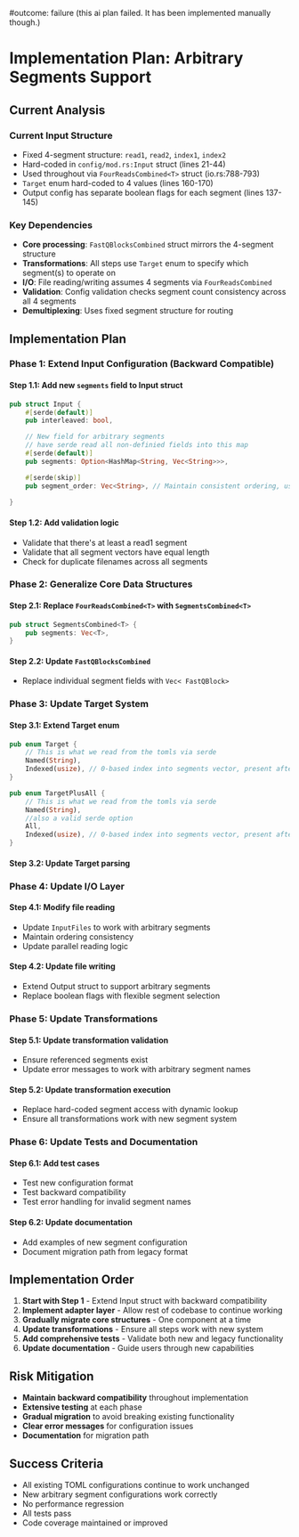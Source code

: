 #outcome: failure
(this ai plan failed. 
It has been implemented manually though.)

# Implementation Plan: Arbitrary Segments Support

## Current Analysis

### Current Input Structure
- Fixed 4-segment structure: `read1`, `read2`, `index1`, `index2`
- Hard-coded in `config/mod.rs:Input` struct (lines 21-44)
- Used throughout via `FourReadsCombined<T>` struct (io.rs:788-793)
- `Target` enum hard-coded to 4 values (lines 160-170)
- Output config has separate boolean flags for each segment (lines 137-145)

### Key Dependencies
- **Core processing**: `FastQBlocksCombined` struct mirrors the 4-segment structure
- **Transformations**: All steps use `Target` enum to specify which segment(s) to operate on
- **I/O**: File reading/writing assumes 4 segments via `FourReadsCombined`
- **Validation**: Config validation checks segment count consistency across all 4 segments
- **Demultiplexing**: Uses fixed segment structure for routing

## Implementation Plan

### Phase 1: Extend Input Configuration (Backward Compatible)

#### Step 1.1: Add new `segments` field to Input struct
```rust
pub struct Input {
    #[serde(default)]
    pub interleaved: bool,

    // New field for arbitrary segments
    // have serde read all non-definied fields into this map
    #[serde(default)]
    pub segments: Option<HashMap<String, Vec<String>>>,

    #[serde(skip)]
    pub segment_order: Vec<String>, // Maintain consistent ordering, use to assign indices to segments. Based on the sorted keys of segments
    
}
```

#### Step 1.2: Add validation logic
- Validate that there's at least a read1 segment
- Validate that all segment vectors have equal length
- Check for duplicate filenames across all segments


### Phase 2: Generalize Core Data Structures

#### Step 2.1: Replace `FourReadsCombined<T>` with `SegmentsCombined<T>`
```rust
pub struct SegmentsCombined<T> {
    pub segments: Vec<T>,
}
```

#### Step 2.2: Update `FastQBlocksCombined`
- Replace individual segment fields with `Vec< FastQBlock>`


### Phase 3: Update Target System

#### Step 3.1: Extend Target enum
```rust
pub enum Target {
    // This is what we read from the tomls via serde 
    Named(String),
    Indexed(usize), // 0-based index into segments vector, present after validate_targets
}

pub enum TargetPlusAll {
    // This is what we read from the tomls via serde 
    Named(String),
    //also a valid serde option
    All,
    Indexed(usize), // 0-based index into segments vector, present after validate_targets
}
```

#### Step 3.2: Update Target parsing

### Phase 4: Update I/O Layer

#### Step 4.1: Modify file reading
- Update `InputFiles` to work with arbitrary segments
- Maintain ordering consistency
- Update parallel reading logic

#### Step 4.2: Update file writing
- Extend Output struct to support arbitrary segments
- Replace boolean flags with flexible segment selection

### Phase 5: Update Transformations

#### Step 5.1: Update transformation validation
- Ensure referenced segments exist
- Update error messages to work with arbitrary segment names

#### Step 5.2: Update transformation execution
- Replace hard-coded segment access with dynamic lookup
- Ensure all transformations work with new segment system

### Phase 6: Update Tests and Documentation

#### Step 6.1: Add test cases
- Test new configuration format
- Test backward compatibility
- Test error handling for invalid segment names

#### Step 6.2: Update documentation
- Add examples of new segment configuration
- Document migration path from legacy format

## Implementation Order

1. **Start with Step 1** - Extend Input struct with backward compatibility
2. **Implement adapter layer** - Allow rest of codebase to continue working
3. **Gradually migrate core structures** - One component at a time
4. **Update transformations** - Ensure all steps work with new system
5. **Add comprehensive tests** - Validate both new and legacy functionality
6. **Update documentation** - Guide users through new capabilities

## Risk Mitigation

- **Maintain backward compatibility** throughout implementation
- **Extensive testing** at each phase
- **Gradual migration** to avoid breaking existing functionality
- **Clear error messages** for configuration issues
- **Documentation** for migration path

## Success Criteria

- All existing TOML configurations continue to work unchanged
- New arbitrary segment configurations work correctly
- No performance regression
- All tests pass
- Code coverage maintained or improved
